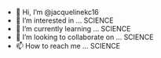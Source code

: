 - 👋 Hi, I’m @jacquelinekc16
- 👀 I’m interested in ... SCIENCE
- 🌱 I’m currently learning ... SCIENCE 
- 💞️ I’m looking to collaborate on ... SCIENCE
- 📫 How to reach me ... SCIENCE


<!---
jacquelinekc16/jacquelinekc16 is a ✨ special ✨ repository because its `README.md` (this file) appears on your GitHub profile.
You can click the Preview link to take a look at your changes.
--->
